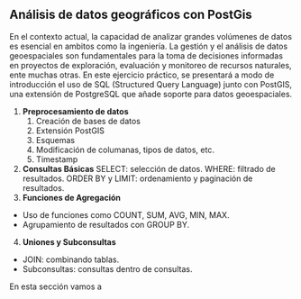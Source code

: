 ## Análisis de datos geográficos con PostGis

En el contexto actual, la capacidad de analizar grandes volúmenes de datos es esencial en ambitos como la ingeniería. La gestión y el análisis de datos geoespaciales son fundamentales para la toma de decisiones informadas en proyectos de exploración, evaluación y monitoreo de recursos naturales, ente muchas otras. En este ejercicio práctico, se presentará a modo de introducción el uso de SQL (Structured Query Language) junto con PostGIS, una extensión de PostgreSQL que añade soporte para datos geoespaciales.

1. __Preprocesamiento de datos__
   1. Creación de bases de datos
   2. Extensión PostGIS 
   3. Esquemas 
   4. Modificación de columanas, tipos de datos, etc.
   5. Timestamp
2. __Consultas Básicas__
SELECT: selección de datos.
WHERE: filtrado de resultados.
ORDER BY y LIMIT: ordenamiento y paginación de resultados.
3. __Funciones de Agregación__
  - Uso de funciones como COUNT, SUM, AVG, MIN, MAX.
  - Agrupamiento de resultados con GROUP BY.
4. __Uniones y Subconsultas__
- JOIN: combinando tablas.
- Subconsultas: consultas dentro de consultas.



En esta sección vamos a 
```sql

```


